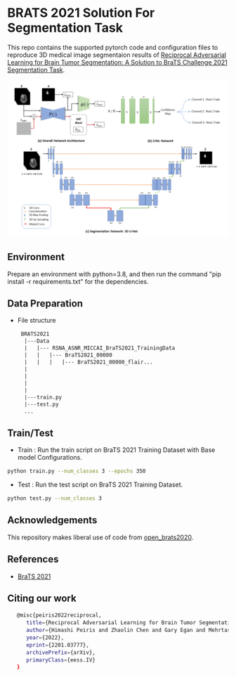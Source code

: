 # BRATS 2021 Solution For Segmentation Task
This repo contains the supported pytorch code and configuration files to reproduce 3D medical image segmentaion results of [Reciprocal Adversarial Learning for Brain Tumor Segmentation: A Solution to BraTS Challenge 2021 Segmentation Task](https://arxiv.org/pdf/2201.03777.pdf). 


![Proposed Architecture](img/vizviva.png?raw=true)

## Environment
Prepare an environment with python=3.8, and then run the command "pip install -r requirements.txt" for the dependencies.

## Data Preparation
- File structure
    ```
     BRATS2021
      |---Data
      |   |--- RSNA_ASNR_MICCAI_BraTS2021_TrainingData
      |   |   |--- BraTS2021_00000
      |   |   |   |--- BraTS2021_00000_flair...
      |   
      |              
      |   
      |
      |---train.py
      |---test.py
      ...
    ```



## Train/Test
- Train : Run the train script on BraTS 2021 Training Dataset with Base model Configurations. 
```bash
python train.py --num_classes 3 --epochs 350
```

- Test : Run the test script on BraTS 2021 Training Dataset. 
```bash
python test.py --num_classes 3
```

## Acknowledgements
This repository makes liberal use of code from [open_brats2020](https://github.com/lescientifik/open_brats2020).

## References
* [BraTS 2021](http://braintumorsegmentation.org/)

## Citing our work
```bash
   @misc{peiris2022reciprocal,
      title={Reciprocal Adversarial Learning for Brain Tumor Segmentation: A Solution to BraTS Challenge 2021 Segmentation Task}, 
      author={Himashi Peiris and Zhaolin Chen and Gary Egan and Mehrtash Harandi},
      year={2022},
      eprint={2201.03777},
      archivePrefix={arXiv},
      primaryClass={eess.IV}
   }
    
```



